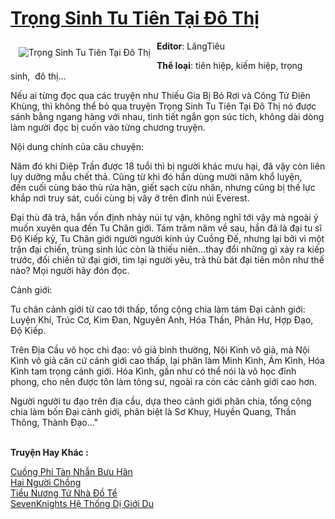 <a href="https://utruyen.com/truyen/trong-sinh-tu-tien-tai-do-thi/18473/" title="Trọng Sinh Tu Tiên Tại Đô Thị"><h1>Trọng Sinh Tu Tiên Tại Đô Thị</h1></a><div style="display:table"><img align="right" style="float: left; padding: 10px;" src="https://utruyen.com/images/story/200x260/trong-sinh-tu-tien-tai-do-thi.jpg" alt="Trọng Sinh Tu Tiên Tại Đô Thị"><b>Editor</b>: LăngTiêu<p></p><b>Thể loại</b>: tiên hiệp, kiếm hiệp, trọng sinh,  đô thị...<p></p>Nếu ai từng đọc qua các truyện như Thiếu Gia Bị Bỏ Rơi và Công Tử Điên Khùng, thì không thể bỏ qua truyện Trọng Sinh Tu Tiên Tại Đô Thị nó được sánh bằng ngang hàng với nhau, tình tiết ngắn gọn súc tích, không dài dòng làm người đọc bị cuốn vào từng chương truyện.<p></p>Nội dung chính của câu chuyện:<p></p>Năm đó khi Diệp Trần được 18 tuổi thì bị người khác mưu hại, đã vậy còn liên lụy dưỡng mẫu chết thả. Cũng từ khi đó hắn dùng mười năm khổ luyện, đến cuối cùng báo thù rửa hận, giết sạch cừu nhân, nhưng cũng bị thế lực khắp nơi truy sát, cuối cùng bị vây ở trên đỉnh núi Everest. <p></p>Đại thù đã trả, hắn vốn định nhảy núi tự vận, không nghĩ tới vậy mà ngoài ý muốn xuyên qua đến Tu Chân giới. Tám trăm năm về sau, hắn đã là đại tu sĩ Độ Kiếp kỳ, Tu Chân giới người người kính úy Cuồng Đế, nhưng lại bởi vì một trận đại chiến, trùng sinh lúc còn là thiếu niên...thay đổi những gì xảy ra kiếp trước, đối chiến tứ đại giới, tìm lại người yêu, trả thù bát đại tiên môn như thế nào? Mọi người hãy đón đọc.<p></p>Cảnh giới:<p></p>Tu chân cảnh giới từ cao tới thấp, tổng cộng chia làm tám Đại cảnh giới: Luyện Khí, Trúc Cơ, Kim Đan, Nguyên Anh, Hóa Thần, Phản Hư, Hợp Đạo, Độ Kiếp.<p></p>Trên Địa Cầu võ học chi đạo: võ giả bình thường, Nội Kình võ giả, mà Nội Kình võ giả căn cứ cảnh giới cao thấp, lại phân làm Minh Kình, Ám Kình, Hóa Kình tam trọng cảnh giới. Hóa Kình, gần như có thể nói là võ học đỉnh phong, cho nên được tôn làm tông sư, ngoài ra còn các cảnh giới cao hơn.<p></p>Người người tu đạo trên địa cầu, dựa theo cảnh giới phân chia, tổng cộng chia làm bốn Đại cảnh giới, phân biệt là Sơ Khuy, Huyền Quang, Thần Thông, Thành Đạo..."</div><p><br><b>Truyện Hay Khác :</b></p><a href="https://utruyen.com/truyen/cuong-phi-tan-nhan-buu-han/18286/" alt="Cuồng Phi Tàn Nhẫn Bưu Hãn">Cuồng Phi Tàn Nhẫn Bưu Hãn</a><br/><a href="https://www.flickr.com/photos/184340401@N07/48818679763/" alt="Hai Người Chồng">Hai Người Chồng</a><br/><a href="https://github.com/quanluxury/ngontinhhot/tree/master/truyenhay/19098/" alt="Tiểu Nương Tử Nhà Đồ Tể">Tiểu Nương Tử Nhà Đồ Tể</a><br/><a href="https://github.com/quanluxury/ngontinhhot/tree/master/truyenhay/17312/" alt="SevenKnights Hệ Thống Dị Giới Du">SevenKnights Hệ Thống Dị Giới Du</a><br/>